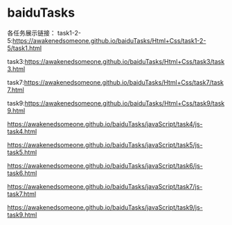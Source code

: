 # baiduTasks

各任务展示链接：
task1-2-5:https://awakenedsomeone.github.io/baiduTasks/Html+Css/task1-2-5/task1.html

task3:https://awakenedsomeone.github.io/baiduTasks/Html+Css/task3/task3.html

task7:https://awakenedsomeone.github.io/baiduTasks/Html+Css/task7/task7.html

task9:https://awakenedsomeone.github.io/baiduTasks/Html+Css/task9/task9.html

https://awakenedsomeone.github.io/baiduTasks/javaScript/task4/js-task4.html

https://awakenedsomeone.github.io/baiduTasks/javaScript/task5/js-task5.html

https://awakenedsomeone.github.io/baiduTasks/javaScript/task6/js-task6.html

https://awakenedsomeone.github.io/baiduTasks/javaScript/task7/js-task7.html

https://awakenedsomeone.github.io/baiduTasks/javaScript/task9/js-task9.html
